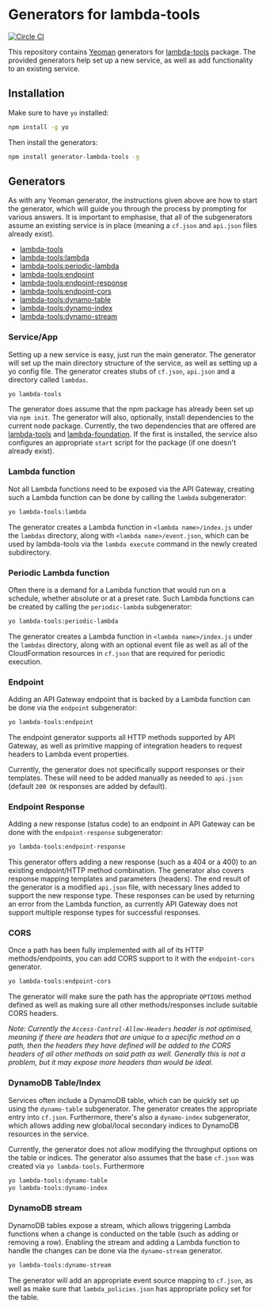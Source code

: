 # Generators for lambda-tools

[![Circle CI](https://circleci.com/gh/Testlio/generator-lambda-tools.svg?style=svg&circle-token=63037fa0129cb7bbae3f9601aa6baaa2bebf582a)](https://circleci.com/gh/Testlio/generator-lambda-tools)

This repository contains [Yeoman](https://yeoman.io) generators for [lambda-tools](https://github.com/testlio/lambda-tools) package. The provided generators help set up a new service, as well as add functionality to an existing service.

## Installation

Make sure to have `yo` installed:

```bash
npm install -g yo
```

Then install the generators:

```bash
npm install generator-lambda-tools -g
```

## Generators

As with any Yeoman generator, the instructions given above are how to start the generator, which will guide you through the process by prompting for various answers. It is important to emphasise, that all of the subgenerators assume an existing service is in place (meaning a `cf.json` and `api.json` files already exist).

* [lambda-tools](#serviceapp)
* [lambda-tools:lambda](#lambda-function)
* [lambda-tools:periodic-lambda](#periodic-lambda-function)
* [lambda-tools:endpoint](#endpoint)
* [lambda-tools:endpoint-response](#endpoint-response)
* [lambda-tools:endpoint-cors](#cors)
* [lambda-tools:dynamo-table](#dynamodb-tableindex)
* [lambda-tools:dynamo-index](#dynamodb-tableindex)
* [lambda-tools:dynamo-stream](#dynamodb-stream)

### Service/App

Setting up a new service is easy, just run the main generator. The generator will set up the main directory structure of the service, as well as setting up a yo config file. The generator creates stubs of `cf.json`, `api.json` and a directory called `lambdas`.

```bash
yo lambda-tools
```

The generator does assume that the npm package has already been set up via `npm init`. The generator will also, optionally, install dependencies to the current node package. Currently, the two dependencies that are offered are [lambda-tools](https://github.com/testlio/lambda-tools) and [lambda-foundation](https://github.com/testlio/lambda-foundation). If the first is installed, the service also configures an appropriate `start` script for the package (if one doesn't already exist).

### Lambda function

Not all Lambda functions need to be exposed via the API Gateway, creating such a Lambda function can be done by calling the `lambda` subgenerator:

```bash
yo lambda-tools:lambda
```

The generator creates a Lambda function in `<lambda name>/index.js` under the `lambdas` directory, along with `<lambda name>/event.json`, which can be used by lambda-tools via the `lambda execute` command in the newly created subdirectory.

### Periodic Lambda function

Often there is a demand for a Lambda function that would run on a schedule, whether absolute or at a preset rate. Such Lambda functions can be created by calling the `periodic-lambda` subgenerator:

```bash
yo lambda-tools:periodic-lambda
```

The generator creates a Lambda function in `<lambda name>/index.js` under the `lambdas` directory, along with an optional event file as well as all of the CloudFormation resources in `cf.json` that are required for periodic execution.

### Endpoint

Adding an API Gateway endpoint that is backed by a Lambda function can be done via the `endpoint` subgenerator:

```bash
yo lambda-tools:endpoint
```

The endpoint generator supports all HTTP methods supported by API Gateway, as well as primitive mapping of integration headers to request headers to Lambda event properties.

Currently, the generator does not specifically support responses or their templates. These will need to be added manually as needed to `api.json` (default `200 OK` responses are added by default).

### Endpoint Response

Adding a new response (status code) to an endpoint in API Gateway can be done with the `endpoint-response` subgenerator:

```bash
yo lambda-tools:endpoint-response
```

This generator offers adding a new response (such as a 404 or a 400) to an existing endpoint/HTTP method combination. The generator also covers response mapping templates and parameters (headers). The end result of the generator is a modified `api.json` file, with necessary lines added to support the new response type. These responses can be used by returning an error from the Lambda function, as currently API Gateway does not support multiple response types for successful responses.

### CORS

Once a path has been fully implemented with all of its HTTP methods/endpoints, you can add CORS support to it with the `endpoint-cors` generator.

```bash
yo lambda-tools:endpoint-cors
```

The generator will make sure the path has the appropriate `OPTIONS` method defined as well as making sure all other methods/responses include suitable CORS headers.

_Note: Currently the `Access-Control-Allow-Headers` header is not optimised, meaning if there are headers that are unique to a specific method on a path, then the headers they have defined will be added to the CORS headers of all other methods on said path as well. Generally this is not a problem, but it may expose more headers than would be ideal._

### DynamoDB Table/Index

Services often include a DynamoDB table, which can be quickly set up using the `dynamo-table` subgenerator. The generator creates the appropriate entry into `cf.json`. Furthermore, there's also a `dynamo-index` subgenerator, which allows adding new global/local secondary indices to DynamoDB resources in the service.

Currently, the generator does not allow modifying the throughput options on the table or indices. The generator also assumes that the base `cf.json` was created via `yo lambda-tools`. Furthermore

```bash
yo lambda-tools:dynamo-table
yo lambda-tools:dynamo-index
```

### DynamoDB stream

DynamoDB tables expose a stream, which allows triggering Lambda functions when a change is conducted on the table (such as adding or removing a row). Enabling the stream and adding a Lambda function to handle the changes can be done via the `dynamo-stream` generator.

```bash
yo lambda-tools:dynamo-stream
```

The generator will add an appropriate event source mapping to `cf.json`, as well as make sure that `lambda_policies.json` has appropriate policy set for the table.
